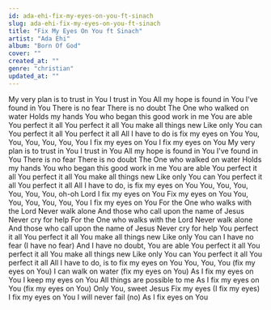 ```yaml
---
id: ada-ehi-fix-my-eyes-on-you-ft-sinach
slug: ada-ehi-fix-my-eyes-on-you-ft-sinach
title: "Fix My Eyes On You ft Sinach"
artist: "Ada Ehi"
album: "Born Of God"
cover: ""
created_at: ""
genre: "christian"
updated_at: ""
---
```


My very plan is to trust in You
I trust in You
All my hope is found in You
I've found in You
There is no fear
There is no doubt
The One who walked on water
Holds my hands
You who began this good work in me
You are able
You perfect it all
You perfect it all
You make all things new
Like only You can
You perfect it all
You perfect it all
All I have to do is fix my eyes on You
You, You, You, You, You, You
I fix my eyes on You
I fix my eyes on You
My very plan is to trust in You
I trust in You
All my hope is found in You
I've found in You
There is no fear
There is no doubt
The One who walked on water
Holds my hands
You who began this good work in me
You are able
You perfect it all
You perfect it all
You make all things new
Like only You can
You perfect it all
You perfect it all
All I have to do, is fix my eyes on You
You, You, You, You, You, You, oh-oh
Lord I fix my eyes on You
Fix my eyes on You
You, You, You, You, You, You
I fix my eyes on You
For the One who walks with the Lord
Never walk alone
And those who call upon the name of Jesus
Never cry for help
For the One who walks with the Lord
Never walk alone
And those who call upon the name of Jesus
Never cry for help
You perfect it all
You perfect it all
You make all things new
Like only You can
I have no fear (I have no fear)
And I have no doubt, You are able
You perfect it all
You perfect it all
You make all things new
Like only You can
You perfect it all
You perfect it all
All I have to do, is to fix my eyes on You
You, You, You (fix my eyes on You)
I can walk on water (fix my eyes on You)
As I fix my eyes on You
I keep my eyes on You
All things are possible to me
As I fix my eyes on You (fix my eyes on You)
Only You, sweet Jesus
Fix my eyes (I fix my eyes)
I fix my eyes on You
I will never fail (no)
As I fix eyes on You